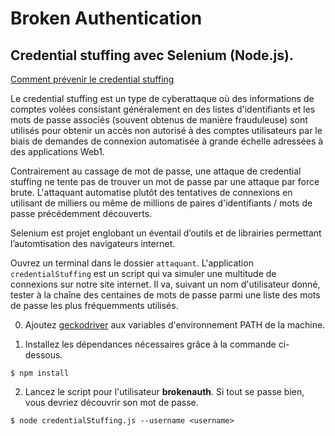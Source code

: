 # Broken Authentication

## Credential stuffing avec Selenium (**Node.js**).

[Comment prévenir le credential stuffing](https://cheatsheetseries.owasp.org/cheatsheets/Credential_Stuffing_Prevention_Cheat_Sheet.html)

Le credential stuffing est un type de cyberattaque où des informations de comptes volées consistant généralement en des listes d'identifiants et les mots de passe associés (souvent obtenus de manière frauduleuse) sont utilisés pour obtenir un accès non autorisé à des comptes utilisateurs par le biais de demandes de connexion automatisée à grande échelle adressées à des applications Web1.

Contrairement au cassage de mot de passe, une attaque de credential stuffing ne tente pas de trouver un mot de passe par une attaque par force brute. L'attaquant automatise plutôt des tentatives de connexions en utilisant de milliers ou même de millions de paires d'identifiants / mots de passe précédemment découverts.

Selenium est projet englobant un éventail d’outils et de librairies permettant l’automtisation des navigateurs internet.

Ouvrez un terminal dans le dossier `attaquant`. L'application `credentialStuffing` est un script qui va simuler une multitude de connexions sur notre site internet. Il va, suivant un nom d'utilisateur donné, tester à la chaîne des centaines de mots de passe parmi une liste des mots de passe les plus fréquemments utilisés.

0. Ajoutez [geckodriver](https://github.com/mozilla/geckodriver/releases) aux variables d'environnement PATH de la machine.

1. Installez les dépendances nécessaires grâce à la commande ci-dessous.

```
$ npm install
```

2. Lancez le script pour l'utilisateur **brokenauth**. Si tout se passe bien, vous devriez découvrir son mot de passe.

```
$ node credentialStuffing.js --username <username>
```
